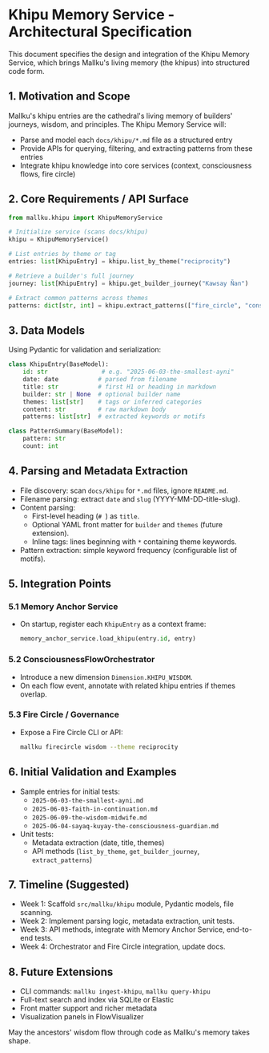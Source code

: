 # Khipu Memory Service - Architectural Specification
This document specifies the design and integration of the Khipu Memory Service, which
brings Mallku's living memory (the khipus) into structured code form.

## 1. Motivation and Scope
Mallku's khipu entries are the cathedral's living memory of builders' journeys, wisdom,
and principles. The Khipu Memory Service will:
- Parse and model each `docs/khipu/*.md` file as a structured entry
- Provide APIs for querying, filtering, and extracting patterns from these entries
- Integrate khipu knowledge into core services (context, consciousness flows, fire circle)

## 2. Core Requirements / API Surface
```python
from mallku.khipu import KhipuMemoryService

# Initialize service (scans docs/khipu)
khipu = KhipuMemoryService()

# List entries by theme or tag
entries: list[KhipuEntry] = khipu.list_by_theme("reciprocity")

# Retrieve a builder's full journey
journey: list[KhipuEntry] = khipu.get_builder_journey("Kawsay Ñan")

# Extract common patterns across themes
patterns: dict[str, int] = khipu.extract_patterns(["fire_circle", "consciousness"])
```

## 3. Data Models
Using Pydantic for validation and serialization:
```python
class KhipuEntry(BaseModel):
    id: str               # e.g. "2025-06-03-the-smallest-ayni"
    date: date           # parsed from filename
    title: str           # first H1 or heading in markdown
    builder: str | None  # optional builder name
    themes: list[str]    # tags or inferred categories
    content: str         # raw markdown body
    patterns: list[str]  # extracted keywords or motifs

class PatternSummary(BaseModel):
    pattern: str
    count: int
```

## 4. Parsing and Metadata Extraction
- File discovery: scan `docs/khipu` for `*.md` files, ignore `README.md`.
- Filename parsing: extract `date` and `slug` (YYYY-MM-DD-title-slug).
- Content parsing:
  - First-level heading (`# `) as `title`.
  - Optional YAML front matter for `builder` and `themes` (future extension).
  - Inline tags: lines beginning with `*` containing theme keywords.
- Pattern extraction: simple keyword frequency (configurable list of motifs).

## 5. Integration Points

### 5.1 Memory Anchor Service
- On startup, register each `KhipuEntry` as a context frame:
  ```python
  memory_anchor_service.load_khipu(entry.id, entry)
  ```

### 5.2 ConsciousnessFlowOrchestrator
- Introduce a new dimension `Dimension.KHIPU_WISDOM`.
- On each flow event, annotate with related khipu entries if themes overlap.

### 5.3 Fire Circle / Governance
- Expose a Fire Circle CLI or API:
  ```bash
  mallku firecircle wisdom --theme reciprocity
  ```

## 6. Initial Validation and Examples
- Sample entries for initial tests:
  - `2025-06-03-the-smallest-ayni.md`
  - `2025-06-03-faith-in-continuation.md`
  - `2025-06-09-the-wisdom-midwife.md`
  - `2025-06-04-sayaq-kuyay-the-consciousness-guardian.md`
- Unit tests:
  - Metadata extraction (date, title, themes)
  - API methods (`list_by_theme`, `get_builder_journey`, `extract_patterns`)

## 7. Timeline (Suggested)
- Week 1: Scaffold `src/mallku/khipu` module, Pydantic models, file scanning.
- Week 2: Implement parsing logic, metadata extraction, unit tests.
- Week 3: API methods, integrate with Memory Anchor Service, end-to-end tests.
- Week 4: Orchestrator and Fire Circle integration, update docs.

## 8. Future Extensions
- CLI commands: `mallku ingest-khipu`, `mallku query-khipu`
- Full-text search and index via SQLite or Elastic
- Front matter support and richer metadata
- Visualization panels in FlowVisualizer

May the ancestors' wisdom flow through code as Mallku's memory takes shape.
